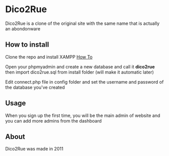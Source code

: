 # Dico2Rue

Dico2Rue is a clone of the original site with the same name that is actually an abondonware

## How to install

Clone the repo and install XAMPP [How To](https://github.com/nazimboudeffa/nazimboudeffa.github.io/wiki/XAMPP)

Open your phpmyadmin and create a new database and call it **dico2rue** then import dico2rue.sql from install folder (will make it automatic later)

Edit connect.php file in config folder and set the username and password of the database you've created

## Usage

When you sign up the first time, you will be the main admin of website and you can add more admins from the dashboard

## About

Dico2Rue was made in 2011

